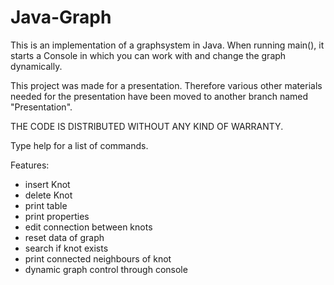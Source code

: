 # Java-Graph

This is an implementation of a graphsystem in Java.
When running main(), it starts a Console in which you can work with and change the graph dynamically.

This project was made for a presentation. Therefore various other materials needed for the presentation have been moved to another branch named "Presentation".

THE CODE IS DISTRIBUTED WITHOUT ANY KIND OF WARRANTY.

Type help for a list of commands.

Features:

- insert Knot
- delete Knot
- print table
- print properties
- edit connection between knots
- reset data of graph
- search if knot exists
- print connected neighbours of knot
- dynamic graph control through console
